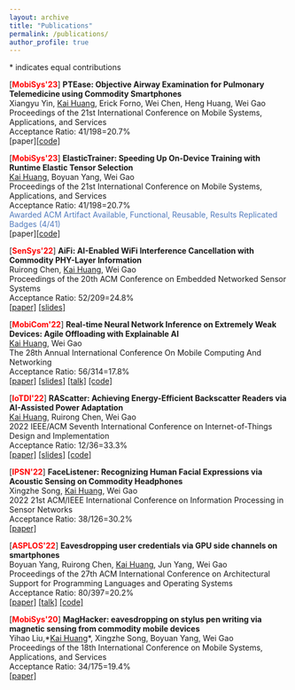 ```yaml
---
layout: archive
title: "Publications"
permalink: /publications/
author_profile: true
---
```


\* indicates equal contributions

[<b><span style="color:red">MobiSys'23</span></b>] <b>PTEase: Objective Airway Examination for Pulmonary Telemedicine using Commodity Smartphones </b> <br>
Xiangyu Yin, <u>Kai Huang</u>, Erick Forno, Wei Chen, Heng Huang, Wei Gao <br>
Proceedings of the 21st International Conference on Mobile Systems, Applications, and Services <br>
Acceptance Ratio: 41/198=20.7%<br>
[paper][[code]](https://github.com/ericyxy98/PTEase)

[<b><span style="color:red">MobiSys'23</span></b>] <b>ElasticTrainer: Speeding Up On-Device Training with Runtime Elastic Tensor Selection </b> <br>
<u>Kai Huang</u>, Boyuan Yang, Wei Gao <br>
Proceedings of the 21st International Conference on Mobile Systems, Applications, and Services <br>
Acceptance Ratio: 41/198=20.7%<br>
<span style="color:#527bbd">Awarded ACM Artifact Available, Functional, Reusable, Results Replicated Badges (4/41)</span><br>
[paper][[code]](https://github.com/HelloKevin07/ElasticTrainer)

[<b><span style="color:red">SenSys'22</span></b>] <b>AiFi: AI-Enabled WiFi Interference Cancellation with Commodity PHY-Layer Information</b> <br>
Ruirong Chen, <u>Kai Huang</u>, Wei Gao <br>
Proceedings of the 20th ACM Conference on Embedded Networked Sensor Systems <br>
Acceptance Ratio: 52/209=24.8%<br>
[[paper]](http://hellokevin07.github.io/files/sensys22-AiFi.pdf)
[[slides]](https://github.com/HelloKevin07/HelloKevin07.github.io/raw/master/files/AiFi-slides.pptx)

[<b><span style="color:red">MobiCom'22</span></b>] <b>Real-time Neural Network Inference on Extremely Weak Devices: Agile Offloading with Explainable AI</b> <br>
<u>Kai Huang</u>, Wei Gao <br>
The 28th Annual International Conference On
Mobile Computing And Networking <br>
Acceptance Ratio: 56/314=17.8%<br>
[[paper]](http://hellokevin07.github.io/files/mobicom22-AgileNN.pdf)
[[slides]](https://github.com/HelloKevin07/HelloKevin07.github.io/raw/master/files/AgileNN-slides.pptx)
[[talk]](https://www.youtube.com/watch?v=OwNRcuTRgwE)
[[code]](https://github.com/HelloKevin07/AgileNN)

[<b><span style="color:red">IoTDI'22</span></b>] <b>RAScatter: Achieving Energy-Efficient Backscatter Readers via AI-Assisted Power Adaptation</b> <br>
<u>Kai Huang</u>, Ruirong Chen, Wei Gao <br>
2022 IEEE/ACM Seventh International Conference on Internet-of-Things Design and Implementation <br>
Acceptance Ratio: 12/36=33.3%<br>
[[paper]](http://hellokevin07.github.io/files/iotdi22-RAScatter.pdf)
[[slides]](https://github.com/HelloKevin07/HelloKevin07.github.io/raw/master/files/RAScatter-slides.pptx)
[[code]](https://github.com/HelloKevin07/RAScatter)

[<b><span style="color:red">IPSN'22</span></b>] <b>FaceListener: Recognizing Human Facial Expressions via Acoustic Sensing on Commodity Headphones</b> <br>
Xingzhe Song, <u>Kai Huang</u>, Wei Gao <br>
2022 21st ACM/IEEE International Conference on Information Processing in Sensor Networks <br>
Acceptance Ratio: 38/126=30.2%<br>
[[paper]](http://hellokevin07.github.io/files/ipsn22-FaceListener.pdf)

[<b><span style="color:red">ASPLOS'22</span></b>] <b>Eavesdropping user credentials via GPU side channels on smartphones</b> <br>
Boyuan Yang, Ruirong Chen, <u>Kai Huang</u>, Jun Yang, Wei Gao <br>
Proceedings of the 27th ACM International Conference on Architectural Support for Programming Languages and Operating Systems <br>
Acceptance Ratio: 80/397=20.2%<br>
[[paper]](http://hellokevin07.github.io/files/asplos22-perfinfer.pdf)
[[talk]](https://www.youtube.com/watch?v=LE9Eyn43zSs)
[[code]](https://github.com/perfinfer/code)

[<b><span style="color:red">MobiSys'20</span></b>] <b>MagHacker: eavesdropping on stylus pen writing via magnetic sensing from commodity mobile devices</b> <br>
Yihao Liu,\*<u>Kai Huang</u>\*, Xingzhe Song, Boyuan Yang, Wei Gao <br>
Proceedings of the 18th International Conference on Mobile Systems, Applications, and Services <br>
Acceptance Ratio: 34/175=19.4%<br>
[[paper]](http://hellokevin07.github.io/files/mobisys20-MagHacker.pdf)
